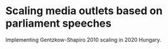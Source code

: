 # Scaling media outlets based on parliament speeches

Implementing Gentzkow-Shapiro 2010 scaling in 2020 Hungary.

